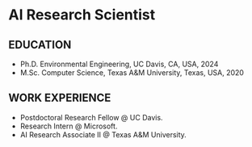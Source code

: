# AI Research Scientist

## EDUCATION
- Ph.D. Environmental Engineering, UC Davis, CA, USA, 2024
- M.Sc. Computer Science, Texas A&M University, Texas, USA, 2020


## WORK EXPERIENCE
- Postdoctoral Research Fellow @ UC Davis. 
- Research Intern @ Microsoft. 
- AI Research Associate II @ Texas A&M University.  
